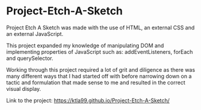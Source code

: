 # Project-Etch-A-Sketch

Project Etch A Sketch was made with the use of HTML, an external CSS and an external JavaScript.

This project expanded my knowledge of manipulating DOM and implementing properties of JavaScript such as: addEventListeners, forEach and querySelector.

Working through this project required a lot of grit and diligence as there was many different ways that I had started off with before narrowing down on a tactic and formulation that made sense to me and resulted in the correct visual display.

Link to the project: 
https://ktla99.github.io/Project-Etch-A-Sketch/
